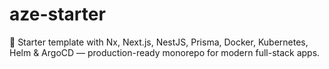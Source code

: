 # aze-starter
🚀 Starter template with Nx, Next.js, NestJS, Prisma, Docker, Kubernetes, Helm &amp; ArgoCD — production-ready monorepo for modern full-stack apps.
